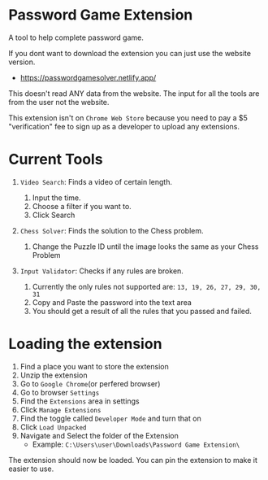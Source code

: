 # Password Game Extension

A tool to help complete password game.

If you dont want to download the extension you can just use the website version.
- https://passwordgamesolver.netlify.app/

This doesn't read ANY data from the website.
The input for all the tools are from the user not the website.

This extension isn't on `Chrome Web Store` because you need to pay a $5 "verification" fee to sign up as a developer to upload any extensions.

# Current Tools

1) `Video Search`: Finds a video of certain length.
    1) Input the time.
    2) Choose a filter if you want to.
    3) Click Search

2) `Chess Solver`: Finds the solution to the Chess problem.
   1) Change the Puzzle ID until the image looks the same as your Chess Problem

3) `Input Validator`: Checks if any rules are broken.
    1) Currently the only rules not supported are: `13, 19, 26, 27, 29, 30, 31`
    2) Copy and Paste the password into the text area
    3) You should get a result of all the rules that you passed and failed.

# Loading the extension

1) Find a place you want to store the extension
2) Unzip the extension
3) Go to `Google Chrome`(or perfered browser)
4) Go to browser `Settings`
5) Find the `Extensions` area in settings
6) Click `Manage Extensions`
7) Find the toggle called `Developer Mode` and turn that on
8) Click `Load Unpacked`
9) Navigate and Select the folder of the Extension
    - Example: `C:\Users\user\Downloads\Password Game Extension\`

The extension should now be loaded.
You can pin the extension to make it easier to use.
